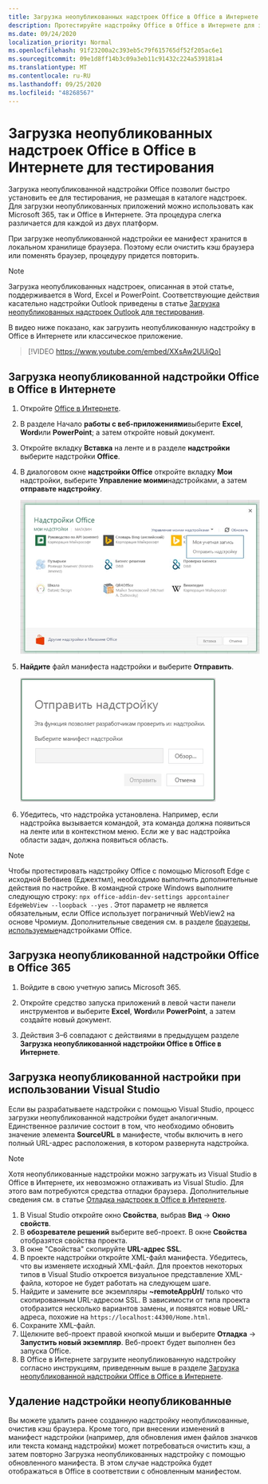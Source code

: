 ```yaml
---
title: Загрузка неопубликованных надстроек Office в Office в Интернете для тестирования
description: Протестируйте надстройку Office в Office в Интернете для загрузки неопубликованных приложений.
ms.date: 09/24/2020
localization_priority: Normal
ms.openlocfilehash: 91f23200a2c393eb5c79f615765df52f205ac6e1
ms.sourcegitcommit: 09e1d8ff14b3c09a3eb11c91432c224a539181a4
ms.translationtype: MT
ms.contentlocale: ru-RU
ms.lasthandoff: 09/25/2020
ms.locfileid: "48268567"
---
```

# <a name="sideload-office-add-ins-in-office-on-the-web-for-testing"></a>Загрузка неопубликованных надстроек Office в Office в Интернете для тестирования

Загрузка неопубликованной надстройки Office позволит быстро установить ее для тестирования, не размещая в каталоге надстроек. Для загрузки неопубликованных приложений можно использовать как Microsoft 365, так и Office в Интернете. Эта процедура слегка различается для каждой из двух платформ.

При загрузке неопубликованной надстройки ее манифест хранится в локальном хранилище браузера. Поэтому если очистить кэш браузера или поменять браузер, процедуру придется повторить.

> [!NOTE]
> Загрузка неопубликованных надстроек, описанная в этой статье, поддерживается в Word, Excel и PowerPoint. Соответствующие действия касательно надстройки Outlook приведены в статье [Загрузка неопубликованных надстроек Outlook для тестирования](../outlook/sideload-outlook-add-ins-for-testing.md).

В видео ниже показано, как загрузить неопубликованную надстройку в Office в Интернете или классическое приложение.

> [!VIDEO https://www.youtube.com/embed/XXsAw2UUiQo]

## <a name="sideload-an-office-add-in-in-office-on-the-web"></a>Загрузка неопубликованной надстройки Office в Office в Интернете

1. Откройте [Office в Интернете](https://office.live.com/).

2. В разделе Начало **работы с веб-приложениями**выберите **Excel**, **Word**или **PowerPoint**; а затем откройте новый документ.

3. Откройте вкладку **Вставка** на ленте и в разделе **надстройки** выберите надстройки **Office**.

4. В диалоговом окне **надстройки Office** откройте вкладку **Мои** надстройки, выберите **Управление моими**надстройками, а затем **отправьте надстройку**.

    ![Диалоговое окно "Надстройки Office" с раскрывающимся меню в правом верхнем углу, в котором выделен пункт "Управление моими надстройками", а под ним — раскрывающийся список с пунктом "Отправить надстройку"](../images/office-add-ins-my-account.png)

5. **Найдите** файл манифеста надстройки и выберите **Отправить**.

    ![Диалоговое окно отправки надстройки с кнопками "Обзор", "Отправить" и "Отмена"](../images/upload-add-in.png)

6. Убедитесь, что надстройка установлена. Например, если надстройка вызывается командой, эта команда должна появиться на ленте или в контекстном меню. Если же у вас надстройка области задач, должна появиться область.

> [!NOTE]
> Чтобы протестировать надстройку Office с помощью Microsoft Edge с исходной Вебвиев (Еджехтмл), необходимо выполнить дополнительные действия по настройке. В командной строке Windows выполните следующую строку: `npx office-addin-dev-settings appcontainer EdgeWebView --loopback --yes` . Этот параметр не является обязательным, если Office использует пограничный WebView2 на основе Чромиум. Дополнительные сведения см. в разделе [браузеры, используемые](../concepts/browsers-used-by-office-web-add-ins.md)надстройками Office.

## <a name="sideload-an-office-add-in-in-office-365"></a>Загрузка неопубликованной надстройки Office в Office 365

1. Войдите в свою учетную запись Microsoft 365.

2. Откройте средство запуска приложений в левой части панели инструментов и выберите **Excel**, **Word**или **PowerPoint**, а затем создайте новый документ.

3. Действия 3–6 совпадают с действиями в предыдущем разделе **Загрузка неопубликованной надстройки Office в Office в Интернете**.

## <a name="sideload-an-add-in-when-using-visual-studio"></a>Загрузка неопубликованной настройки при использовании Visual Studio

Если вы разрабатываете надстройки с помощью Visual Studio, процесс загрузки неопубликованной надстройки будет аналогичным. Единственное различие состоит в том, что необходимо обновить значение элемента **SourceURL** в манифесте, чтобы включить в него полный URL-адрес расположения, в котором развернута надстройка.

> [!NOTE]
> Хотя неопубликованные надстройки можно загружать из Visual Studio в Office в Интернете, их невозможно отлаживать из Visual Studio. Для этого вам потребуются средства отладки браузера. Дополнительные сведения см. в статье [Отладка надстроек в Office в Интернете](debug-add-ins-in-office-online.md).

1. В Visual Studio откройте окно **Свойства**, выбрав **Вид** -> **Окно свойств**.
2. В **обозревателе решений** выберите веб-проект. В окне **Свойства** отобразятся свойства проекта.
3. В окне "Свойства" скопируйте **URL-адрес SSL**.
4. В проекте надстройки откройте XML-файл манифеста. Убедитесь, что вы изменяете исходный XML-файл. Для проектов некоторых типов в Visual Studio откроется визуальное представление XML-файла, которое не будет работать на следующем шаге.
5. Найдите и замените все экземпляры **~remoteAppUrl/** только что скопированным URL-адресом SSL. В зависимости от типа проекта отобразится несколько вариантов замены, и появятся новые URL-адреса, похожие на `https://localhost:44300/Home.html`.
6. Сохраните XML-файл.
7. Щелкните веб-проект правой кнопкой мыши и выберите **Отладка** -> **Запустить новый экземпляр**. Веб-проект будет выполнен без запуска Office.
8. В Office в Интернете загрузите неопубликованную надстройку согласно инструкциям, приведенным выше в разделе [Загрузка неопубликованной надстройки Office в Office в Интернете](#sideload-an-office-add-in-in-office-on-the-web).

## <a name="remove-a-sideloaded-add-in"></a>Удаление надстройки неопубликованные

Вы можете удалить ранее созданную надстройку неопубликованные, очистив кэш браузера. Кроме того, при внесении изменений в манифест надстройки (например, для обновления имен файлов значков или текста команд надстройки) может потребоваться очистить кэш, а затем повторно Загрузка неопубликованных надстройку с помощью обновленного манифеста. В этом случае надстройка будет отображаться в Office в соответствии с обновленным манифестом.
